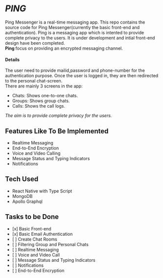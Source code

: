 <h1><i> PING </i></h1>

Ping Messenger is a real-time messaging app. This repo contains the source code for Ping Messenger(currently the basic front-end and authentication). Ping is a messaging app which is intented to provide complete privacy to the users. It is under development and intial front-end design have been completed.<br>
<b> Ping </b> focus on providing an encrypted messaging channel. <br>
<h4> Details </h4>
The user need to provide mailid,password and phone-number for the authentication purpose. Once the user is logged in, they are then redirected to the personal chat-screen.<br>
There are mainly 3 screens in the app:<br>
<ul>
  <li> Chats: Shows one-to-one chats. </li>
  <li> Groups: Shows group chats. </li>
  <li> Calls: Shows the call logs. </li>
</ul>
<i> The aim is to provide complete privacy for the users. </i>

<h2> Features Like To Be Implemented </h2>
<ul>
  <li> Realtime Messaging </li>
  <li> End-to-End Encryption </li>
  <li> Voice and Video Calling </li>
  <li> Message Status and Typing Indicators </li>
  <li> Notifications </li>
  
</ul>

<h2> Tech Used </h2>
<ul>
  <li> React Native with Type Script </li>
  <li> MongoDB </li>
  <li> Apollo Graphql </li>
</ul>

<h2> Tasks to be Done </h2>
<ul>
  <li> [x] Basic Front-end </li>
  <li> [x] Basic Email Authentication  </li>
  <li> [ ] Create Chat Rooms </li>
  <li> [ ] Filtering Group and Personal Chats </li>
  <li> [ ] Realtime Messaging </li>
  <li> [ ] Voice and Video Call </li>
  <li> [ ] Message Status and Typing Indicators </li>
  <li> [ ] Notifications </li>
  <li> [ ] End-to-End Encryption </li>
</ul>

